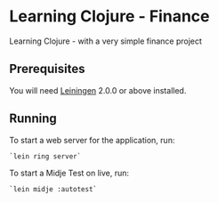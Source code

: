# Learning Clojure - Finance

Learning Clojure - with a very simple finance project

## Prerequisites

You will need [Leiningen][] 2.0.0 or above installed.

[leiningen]: https://github.com/technomancy/leiningen

## Running

To start a web server for the application, run:

    `lein ring server`

To start a Midje Test on live, run:

    `lein midje :autotest`

